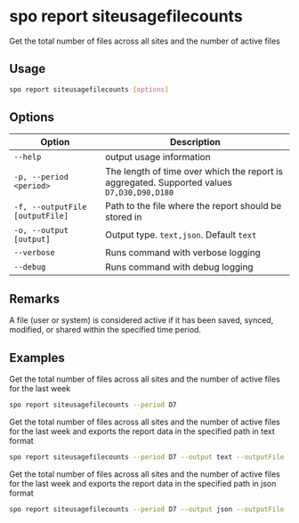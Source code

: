 # spo report siteusagefilecounts

Get the total number of files across all sites and the number of active files

## Usage

```sh
spo report siteusagefilecounts [options]
```

## Options

Option|Description
------|-----------
`--help`|output usage information
`-p, --period <period>`|The length of time over which the report is aggregated. Supported values `D7,D30,D90,D180`
`-f, --outputFile [outputFile]`|Path to the file where the report should be stored in
`-o, --output [output]`|Output type. `text,json`. Default `text`
`--verbose`|Runs command with verbose logging
`--debug`|Runs command with debug logging

## Remarks

A file (user or system) is considered active if it has been saved, synced, modified, or shared within the specified time period.

## Examples

Get the total number of files across all sites and the number of active files for the last week

```sh
spo report siteusagefilecounts --period D7
```

Get the total number of files across all sites and the number of active files for the last week and exports the report data in the specified path in text format

```sh
spo report siteusagefilecounts --period D7 --output text --outputFile 'C:/report.txt'
```

Get the total number of files across all sites and the number of active files for the last week and exports the report data in the specified path in json format

```sh
spo report siteusagefilecounts --period D7 --output json --outputFile 'C:/report.json'
```
